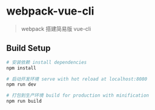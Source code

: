 # webpack-vue-cli

> webpack 搭建简易版 vue-cli

## Build Setup

```bash
# 安装依赖 install dependencies
npm install

# 启动开发环境 serve with hot reload at localhost:8080
npm run dev

# 打包到生产环境 build for production with minification
npm run build
```
